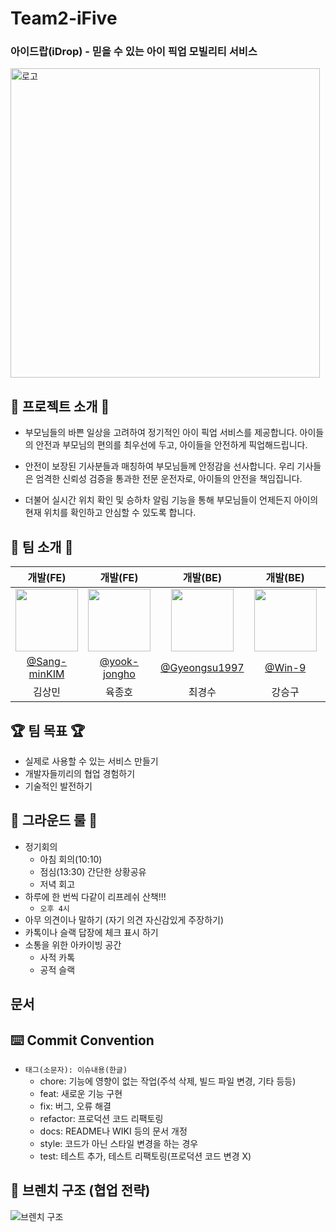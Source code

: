 # Team2-iFive

### 아이드랍(iDrop) - 믿을 수 있는 아이 픽업 모빌리티 서비스

<img width="495" alt="로고" src="https://github.com/softeerbootcamp-3rd/Team2-iFive/assets/39684697/b7561593-a4a6-4130-84ff-826161ee78c1">

## 👶 프로젝트 소개 🚗

- 부모님들의 바쁜 일상을 고려하여 정기적인 아이 픽업 서비스를 제공합니다. 아이들의 안전과 부모님의 편의를 최우선에 두고, 아이들을 안전하게 픽업해드립니다.

- 안전이 보장된 기사분들과 매칭하여 부모님들께 안정감을 선사합니다. 우리 기사들은 엄격한 신뢰성 검증을 통과한 전문 운전자로, 아이들의 안전을 책임집니다.

- 더불어 실시간 위치 확인 및 승하차 알림 기능을 통해 부모님들이 언제든지 아이의 현재 위치를 확인하고 안심할 수 있도록 합니다.

## 🙌 팀 소개 🙌

|                                개발(FE)                                 |                                개발(FE)                                 |                                 개발(BE)                                 |                             개발(BE)                              |                              개발(BE)                              |
| :---------------------------------------------------------------------: | :---------------------------------------------------------------------: | :----------------------------------------------------------------------: | :---------------------------------------------------------------: | :----------------------------------------------------------------: |
| <img src="https://github.com/Sang-minKIM.png" width="100" height="100"> | <img src="https://github.com/yook-jongho.png" width="100" height="100"> | <img src="https://github.com/Gyeongsu1997.png" width="100" height="100"> | <img src="https://github.com/Win-9.png" width="100" height="100"> | <img src="https://github.com/eekrwl.png" width="100" height="100"> |
|             [@Sang-minKIM](https://github.com/Sang-minKIM)              |             [@yook-jongho](https://github.com/yook-jongho)              |             [@Gyeongsu1997](https://github.com/Gyeongsu1997)             |                [@Win-9](https://github.com/Win-9)                 |                [@eekrwl](https://github.com/eekrwl)                |
|                                 김상민                                  |                                 육종호                                  |                                  최경수                                  |                              강승구                               |                               안채완                               |

## 🏆️ 팀 목표 🏆️

- 실제로 사용할 수 있는 서비스 만들기
- 개발자들끼리의 협업 경험하기
- 기술적인 발전하기

## 📜 그라운드 룰 📜

- 정기회의
  - 아침 회의(10:10)
  - 점심(13:30) 간단한 상황공유
  - 저녁 회고
- 하루에 한 번씩 다같이 리프레쉬 산책!!!
  - `오후 4시`
- 아무 의견이나 말하기 (자기 의견 자신감있게 주장하기)
- 카톡이나 슬랙 답장에 체크 표시 하기
- 소통을 위한 아카이빙 공간
  - 사적 카톡
  - 공적 슬랙

## 문서

## ⌨️ Commit Convention

- `태그(소문자): 이슈내용(한글)`
  - chore: 기능에 영향이 없는 작업(주석 삭제, 빌드 파일 변경, 기타 등등)
  - feat: 새로운 기능 구현
  - fix: 버그, 오류 해결
  - refactor: 프로덕션 코드 리팩토링
  - docs: README나 WIKI 등의 문서 개정
  - style: 코드가 아닌 스타일 변경을 하는 경우
  - test: 테스트 추가, 테스트 리팩토링(프로덕션 코드 변경 X)

## 🔀 브렌치 구조 (협업 전략)

![브렌치 구조](https://github.com/softeerbootcamp-3rd/Team2-iFive/assets/39684697/7b76adcf-e68b-4566-a20d-2a76e3c8537a)
